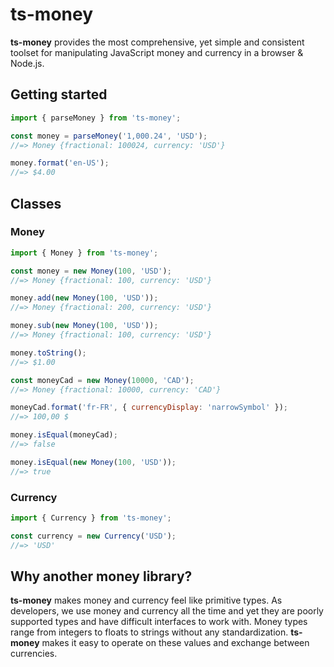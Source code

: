 # ts-money

**ts-money** provides the most comprehensive, yet simple and consistent toolset for manipulating JavaScript money and currency in a browser & Node.js.

## Getting started

```js
import { parseMoney } from 'ts-money';

const money = parseMoney('1,000.24', 'USD');
//=> Money {fractional: 100024, currency: 'USD'}

money.format('en-US');
//=> $4.00
```

## Classes

### Money

```js
import { Money } from 'ts-money';

const money = new Money(100, 'USD');
//=> Money {fractional: 100, currency: 'USD'}

money.add(new Money(100, 'USD'));
//=> Money {fractional: 200, currency: 'USD'}

money.sub(new Money(100, 'USD'));
//=> Money {fractional: 100, currency: 'USD'}

money.toString();
//=> $1.00

const moneyCad = new Money(10000, 'CAD');
//=> Money {fractional: 10000, currency: 'CAD'}

moneyCad.format('fr-FR', { currencyDisplay: 'narrowSymbol' });
//=> 100,00 $

money.isEqual(moneyCad);
//=> false

money.isEqual(new Money(100, 'USD'));
//=> true
```

### Currency

```js
import { Currency } from 'ts-money';

const currency = new Currency('USD');
//=> 'USD'
```

## Why another money library?

**ts-money** makes money and currency feel like primitive types. As developers, we use money and currency all the time and yet they are poorly supported types and have difficult interfaces to work with. Money types range from integers to floats to strings without any standardization. **ts-money** makes it easy to operate on these values and exchange between currencies.
